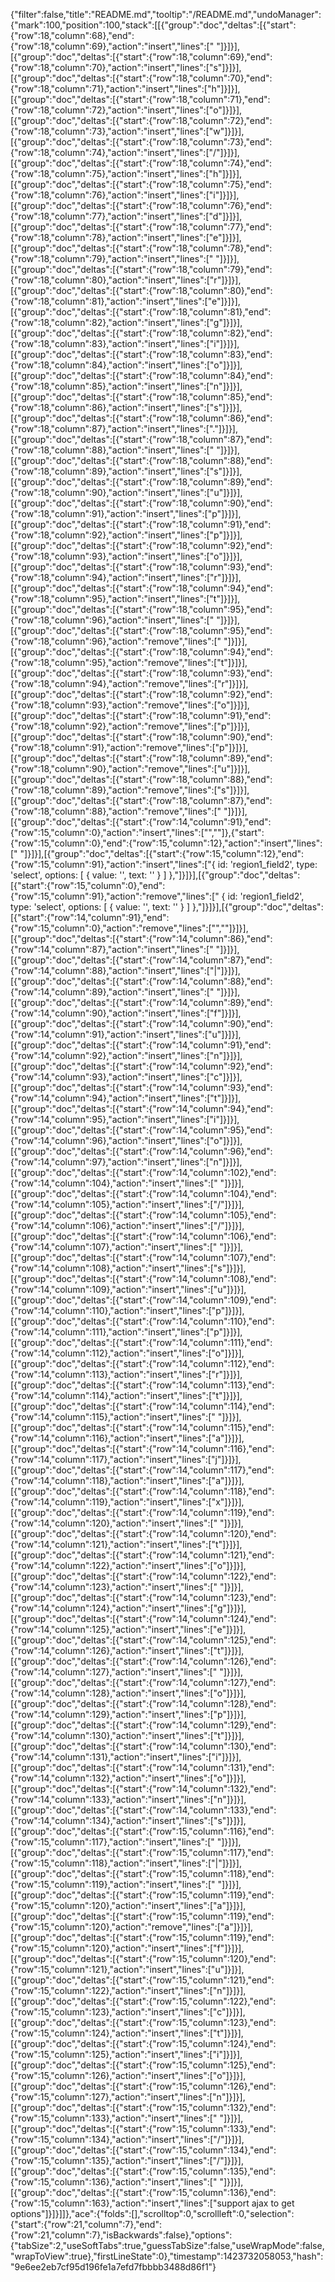 {"filter":false,"title":"README.md","tooltip":"/README.md","undoManager":{"mark":100,"position":100,"stack":[[{"group":"doc","deltas":[{"start":{"row":18,"column":68},"end":{"row":18,"column":69},"action":"insert","lines":[" "]}]}],[{"group":"doc","deltas":[{"start":{"row":18,"column":69},"end":{"row":18,"column":70},"action":"insert","lines":["s"]}]}],[{"group":"doc","deltas":[{"start":{"row":18,"column":70},"end":{"row":18,"column":71},"action":"insert","lines":["h"]}]}],[{"group":"doc","deltas":[{"start":{"row":18,"column":71},"end":{"row":18,"column":72},"action":"insert","lines":["o"]}]}],[{"group":"doc","deltas":[{"start":{"row":18,"column":72},"end":{"row":18,"column":73},"action":"insert","lines":["w"]}]}],[{"group":"doc","deltas":[{"start":{"row":18,"column":73},"end":{"row":18,"column":74},"action":"insert","lines":["/"]}]}],[{"group":"doc","deltas":[{"start":{"row":18,"column":74},"end":{"row":18,"column":75},"action":"insert","lines":["h"]}]}],[{"group":"doc","deltas":[{"start":{"row":18,"column":75},"end":{"row":18,"column":76},"action":"insert","lines":["i"]}]}],[{"group":"doc","deltas":[{"start":{"row":18,"column":76},"end":{"row":18,"column":77},"action":"insert","lines":["d"]}]}],[{"group":"doc","deltas":[{"start":{"row":18,"column":77},"end":{"row":18,"column":78},"action":"insert","lines":["e"]}]}],[{"group":"doc","deltas":[{"start":{"row":18,"column":78},"end":{"row":18,"column":79},"action":"insert","lines":[" "]}]}],[{"group":"doc","deltas":[{"start":{"row":18,"column":79},"end":{"row":18,"column":80},"action":"insert","lines":["r"]}]}],[{"group":"doc","deltas":[{"start":{"row":18,"column":80},"end":{"row":18,"column":81},"action":"insert","lines":["e"]}]}],[{"group":"doc","deltas":[{"start":{"row":18,"column":81},"end":{"row":18,"column":82},"action":"insert","lines":["g"]}]}],[{"group":"doc","deltas":[{"start":{"row":18,"column":82},"end":{"row":18,"column":83},"action":"insert","lines":["i"]}]}],[{"group":"doc","deltas":[{"start":{"row":18,"column":83},"end":{"row":18,"column":84},"action":"insert","lines":["o"]}]}],[{"group":"doc","deltas":[{"start":{"row":18,"column":84},"end":{"row":18,"column":85},"action":"insert","lines":["n"]}]}],[{"group":"doc","deltas":[{"start":{"row":18,"column":85},"end":{"row":18,"column":86},"action":"insert","lines":["s"]}]}],[{"group":"doc","deltas":[{"start":{"row":18,"column":86},"end":{"row":18,"column":87},"action":"insert","lines":["."]}]}],[{"group":"doc","deltas":[{"start":{"row":18,"column":87},"end":{"row":18,"column":88},"action":"insert","lines":[" "]}]}],[{"group":"doc","deltas":[{"start":{"row":18,"column":88},"end":{"row":18,"column":89},"action":"insert","lines":["s"]}]}],[{"group":"doc","deltas":[{"start":{"row":18,"column":89},"end":{"row":18,"column":90},"action":"insert","lines":["u"]}]}],[{"group":"doc","deltas":[{"start":{"row":18,"column":90},"end":{"row":18,"column":91},"action":"insert","lines":["p"]}]}],[{"group":"doc","deltas":[{"start":{"row":18,"column":91},"end":{"row":18,"column":92},"action":"insert","lines":["p"]}]}],[{"group":"doc","deltas":[{"start":{"row":18,"column":92},"end":{"row":18,"column":93},"action":"insert","lines":["o"]}]}],[{"group":"doc","deltas":[{"start":{"row":18,"column":93},"end":{"row":18,"column":94},"action":"insert","lines":["r"]}]}],[{"group":"doc","deltas":[{"start":{"row":18,"column":94},"end":{"row":18,"column":95},"action":"insert","lines":["t"]}]}],[{"group":"doc","deltas":[{"start":{"row":18,"column":95},"end":{"row":18,"column":96},"action":"insert","lines":[" "]}]}],[{"group":"doc","deltas":[{"start":{"row":18,"column":95},"end":{"row":18,"column":96},"action":"remove","lines":[" "]}]}],[{"group":"doc","deltas":[{"start":{"row":18,"column":94},"end":{"row":18,"column":95},"action":"remove","lines":["t"]}]}],[{"group":"doc","deltas":[{"start":{"row":18,"column":93},"end":{"row":18,"column":94},"action":"remove","lines":["r"]}]}],[{"group":"doc","deltas":[{"start":{"row":18,"column":92},"end":{"row":18,"column":93},"action":"remove","lines":["o"]}]}],[{"group":"doc","deltas":[{"start":{"row":18,"column":91},"end":{"row":18,"column":92},"action":"remove","lines":["p"]}]}],[{"group":"doc","deltas":[{"start":{"row":18,"column":90},"end":{"row":18,"column":91},"action":"remove","lines":["p"]}]}],[{"group":"doc","deltas":[{"start":{"row":18,"column":89},"end":{"row":18,"column":90},"action":"remove","lines":["u"]}]}],[{"group":"doc","deltas":[{"start":{"row":18,"column":88},"end":{"row":18,"column":89},"action":"remove","lines":["s"]}]}],[{"group":"doc","deltas":[{"start":{"row":18,"column":87},"end":{"row":18,"column":88},"action":"remove","lines":[" "]}]}],[{"group":"doc","deltas":[{"start":{"row":14,"column":91},"end":{"row":15,"column":0},"action":"insert","lines":["",""]},{"start":{"row":15,"column":0},"end":{"row":15,"column":12},"action":"insert","lines":["            "]}]}],[{"group":"doc","deltas":[{"start":{"row":15,"column":12},"end":{"row":15,"column":91},"action":"insert","lines":["{ id: 'region1_field2', type: 'select', options: [ { value: '', text: '' } ] },"]}]}],[{"group":"doc","deltas":[{"start":{"row":15,"column":0},"end":{"row":15,"column":91},"action":"remove","lines":["            { id: 'region1_field2', type: 'select', options: [ { value: '', text: '' } ] },"]}]}],[{"group":"doc","deltas":[{"start":{"row":14,"column":91},"end":{"row":15,"column":0},"action":"remove","lines":["",""]}]}],[{"group":"doc","deltas":[{"start":{"row":14,"column":86},"end":{"row":14,"column":87},"action":"insert","lines":[" "]}]}],[{"group":"doc","deltas":[{"start":{"row":14,"column":87},"end":{"row":14,"column":88},"action":"insert","lines":["|"]}]}],[{"group":"doc","deltas":[{"start":{"row":14,"column":88},"end":{"row":14,"column":89},"action":"insert","lines":[" "]}]}],[{"group":"doc","deltas":[{"start":{"row":14,"column":89},"end":{"row":14,"column":90},"action":"insert","lines":["f"]}]}],[{"group":"doc","deltas":[{"start":{"row":14,"column":90},"end":{"row":14,"column":91},"action":"insert","lines":["u"]}]}],[{"group":"doc","deltas":[{"start":{"row":14,"column":91},"end":{"row":14,"column":92},"action":"insert","lines":["n"]}]}],[{"group":"doc","deltas":[{"start":{"row":14,"column":92},"end":{"row":14,"column":93},"action":"insert","lines":["c"]}]}],[{"group":"doc","deltas":[{"start":{"row":14,"column":93},"end":{"row":14,"column":94},"action":"insert","lines":["t"]}]}],[{"group":"doc","deltas":[{"start":{"row":14,"column":94},"end":{"row":14,"column":95},"action":"insert","lines":["i"]}]}],[{"group":"doc","deltas":[{"start":{"row":14,"column":95},"end":{"row":14,"column":96},"action":"insert","lines":["o"]}]}],[{"group":"doc","deltas":[{"start":{"row":14,"column":96},"end":{"row":14,"column":97},"action":"insert","lines":["n"]}]}],[{"group":"doc","deltas":[{"start":{"row":14,"column":102},"end":{"row":14,"column":104},"action":"insert","lines":["  "]}]}],[{"group":"doc","deltas":[{"start":{"row":14,"column":104},"end":{"row":14,"column":105},"action":"insert","lines":["/"]}]}],[{"group":"doc","deltas":[{"start":{"row":14,"column":105},"end":{"row":14,"column":106},"action":"insert","lines":["/"]}]}],[{"group":"doc","deltas":[{"start":{"row":14,"column":106},"end":{"row":14,"column":107},"action":"insert","lines":[" "]}]}],[{"group":"doc","deltas":[{"start":{"row":14,"column":107},"end":{"row":14,"column":108},"action":"insert","lines":["s"]}]}],[{"group":"doc","deltas":[{"start":{"row":14,"column":108},"end":{"row":14,"column":109},"action":"insert","lines":["u"]}]}],[{"group":"doc","deltas":[{"start":{"row":14,"column":109},"end":{"row":14,"column":110},"action":"insert","lines":["p"]}]}],[{"group":"doc","deltas":[{"start":{"row":14,"column":110},"end":{"row":14,"column":111},"action":"insert","lines":["p"]}]}],[{"group":"doc","deltas":[{"start":{"row":14,"column":111},"end":{"row":14,"column":112},"action":"insert","lines":["o"]}]}],[{"group":"doc","deltas":[{"start":{"row":14,"column":112},"end":{"row":14,"column":113},"action":"insert","lines":["r"]}]}],[{"group":"doc","deltas":[{"start":{"row":14,"column":113},"end":{"row":14,"column":114},"action":"insert","lines":["t"]}]}],[{"group":"doc","deltas":[{"start":{"row":14,"column":114},"end":{"row":14,"column":115},"action":"insert","lines":[" "]}]}],[{"group":"doc","deltas":[{"start":{"row":14,"column":115},"end":{"row":14,"column":116},"action":"insert","lines":["a"]}]}],[{"group":"doc","deltas":[{"start":{"row":14,"column":116},"end":{"row":14,"column":117},"action":"insert","lines":["j"]}]}],[{"group":"doc","deltas":[{"start":{"row":14,"column":117},"end":{"row":14,"column":118},"action":"insert","lines":["a"]}]}],[{"group":"doc","deltas":[{"start":{"row":14,"column":118},"end":{"row":14,"column":119},"action":"insert","lines":["x"]}]}],[{"group":"doc","deltas":[{"start":{"row":14,"column":119},"end":{"row":14,"column":120},"action":"insert","lines":[" "]}]}],[{"group":"doc","deltas":[{"start":{"row":14,"column":120},"end":{"row":14,"column":121},"action":"insert","lines":["t"]}]}],[{"group":"doc","deltas":[{"start":{"row":14,"column":121},"end":{"row":14,"column":122},"action":"insert","lines":["o"]}]}],[{"group":"doc","deltas":[{"start":{"row":14,"column":122},"end":{"row":14,"column":123},"action":"insert","lines":[" "]}]}],[{"group":"doc","deltas":[{"start":{"row":14,"column":123},"end":{"row":14,"column":124},"action":"insert","lines":["g"]}]}],[{"group":"doc","deltas":[{"start":{"row":14,"column":124},"end":{"row":14,"column":125},"action":"insert","lines":["e"]}]}],[{"group":"doc","deltas":[{"start":{"row":14,"column":125},"end":{"row":14,"column":126},"action":"insert","lines":["t"]}]}],[{"group":"doc","deltas":[{"start":{"row":14,"column":126},"end":{"row":14,"column":127},"action":"insert","lines":[" "]}]}],[{"group":"doc","deltas":[{"start":{"row":14,"column":127},"end":{"row":14,"column":128},"action":"insert","lines":["o"]}]}],[{"group":"doc","deltas":[{"start":{"row":14,"column":128},"end":{"row":14,"column":129},"action":"insert","lines":["p"]}]}],[{"group":"doc","deltas":[{"start":{"row":14,"column":129},"end":{"row":14,"column":130},"action":"insert","lines":["t"]}]}],[{"group":"doc","deltas":[{"start":{"row":14,"column":130},"end":{"row":14,"column":131},"action":"insert","lines":["i"]}]}],[{"group":"doc","deltas":[{"start":{"row":14,"column":131},"end":{"row":14,"column":132},"action":"insert","lines":["o"]}]}],[{"group":"doc","deltas":[{"start":{"row":14,"column":132},"end":{"row":14,"column":133},"action":"insert","lines":["n"]}]}],[{"group":"doc","deltas":[{"start":{"row":14,"column":133},"end":{"row":14,"column":134},"action":"insert","lines":["s"]}]}],[{"group":"doc","deltas":[{"start":{"row":15,"column":116},"end":{"row":15,"column":117},"action":"insert","lines":[" "]}]}],[{"group":"doc","deltas":[{"start":{"row":15,"column":117},"end":{"row":15,"column":118},"action":"insert","lines":["|"]}]}],[{"group":"doc","deltas":[{"start":{"row":15,"column":118},"end":{"row":15,"column":119},"action":"insert","lines":[" "]}]}],[{"group":"doc","deltas":[{"start":{"row":15,"column":119},"end":{"row":15,"column":120},"action":"insert","lines":["a"]}]}],[{"group":"doc","deltas":[{"start":{"row":15,"column":119},"end":{"row":15,"column":120},"action":"remove","lines":["a"]}]}],[{"group":"doc","deltas":[{"start":{"row":15,"column":119},"end":{"row":15,"column":120},"action":"insert","lines":["f"]}]}],[{"group":"doc","deltas":[{"start":{"row":15,"column":120},"end":{"row":15,"column":121},"action":"insert","lines":["u"]}]}],[{"group":"doc","deltas":[{"start":{"row":15,"column":121},"end":{"row":15,"column":122},"action":"insert","lines":["n"]}]}],[{"group":"doc","deltas":[{"start":{"row":15,"column":122},"end":{"row":15,"column":123},"action":"insert","lines":["c"]}]}],[{"group":"doc","deltas":[{"start":{"row":15,"column":123},"end":{"row":15,"column":124},"action":"insert","lines":["t"]}]}],[{"group":"doc","deltas":[{"start":{"row":15,"column":124},"end":{"row":15,"column":125},"action":"insert","lines":["i"]}]}],[{"group":"doc","deltas":[{"start":{"row":15,"column":125},"end":{"row":15,"column":126},"action":"insert","lines":["o"]}]}],[{"group":"doc","deltas":[{"start":{"row":15,"column":126},"end":{"row":15,"column":127},"action":"insert","lines":["n"]}]}],[{"group":"doc","deltas":[{"start":{"row":15,"column":132},"end":{"row":15,"column":133},"action":"insert","lines":[" "]}]}],[{"group":"doc","deltas":[{"start":{"row":15,"column":133},"end":{"row":15,"column":134},"action":"insert","lines":["/"]}]}],[{"group":"doc","deltas":[{"start":{"row":15,"column":134},"end":{"row":15,"column":135},"action":"insert","lines":["/"]}]}],[{"group":"doc","deltas":[{"start":{"row":15,"column":135},"end":{"row":15,"column":136},"action":"insert","lines":[" "]}]}],[{"group":"doc","deltas":[{"start":{"row":15,"column":136},"end":{"row":15,"column":163},"action":"insert","lines":["support ajax to get options"]}]}]]},"ace":{"folds":[],"scrolltop":0,"scrollleft":0,"selection":{"start":{"row":21,"column":7},"end":{"row":21,"column":7},"isBackwards":false},"options":{"tabSize":2,"useSoftTabs":true,"guessTabSize":false,"useWrapMode":false,"wrapToView":true},"firstLineState":0},"timestamp":1423732058053,"hash":"9e6ee2eb7cf95d196fe1a7efd7fbbbb3488d86f1"}